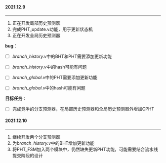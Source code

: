 #### 2021.12.9

---

1. 正在开发局部历史预测器
2. 完成PHT_update.v功能，用于更新状态机
3. 正在开发全局历史预测器



**bug**：

- [ ] *branch_history.v*中的BHT和PHT需要添加更新功能
- [ ] *branch_history.v*中的hash可能有问题
- [ ] *branch_global.v*中的PHT需要添加更新功能
- [ ] *branch_global.v*中的hash可能有问题



**目标任务**：

- [ ] 完成竞争的分支预测器，在局部历史预测器和全局历史预测器外增加CPHT



#### 2021.12.10

---

1. 继续开发两个分支预测器
2. 为*branch_history.v*中的BHT增加更新功能
3. 将PHT_FSM加入两个模块中，仍然缺失更新PHT功能，可能需要结合流水线提交阶段的设计
